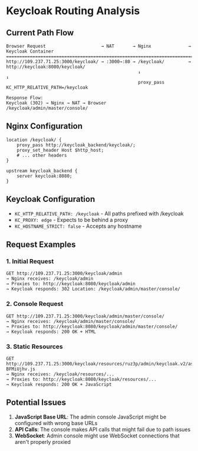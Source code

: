 # Keycloak Routing Analysis

## Current Path Flow

```
Browser Request                     → NAT       → Nginx              → Keycloak Container
================================================================================
http://109.237.71.25:3000/keycloak/ → :3000→:80 → /keycloak/         → http://keycloak:8080/keycloak/
                                                  ↓                      ↓
                                                  proxy_pass           KC_HTTP_RELATIVE_PATH=/keycloak
                                                  
Response Flow:
Keycloak (302) → Nginx → NAT → Browser
/keycloak/admin/master/console/
```

## Nginx Configuration
```nginx
location /keycloak/ {
    proxy_pass http://keycloak_backend/keycloak/;
    proxy_set_header Host $http_host;
    # ... other headers
}

upstream keycloak_backend {
    server keycloak:8080;
}
```

## Keycloak Configuration
- `KC_HTTP_RELATIVE_PATH: /keycloak` - All paths prefixed with /keycloak
- `KC_PROXY: edge` - Expects to be behind a proxy
- `KC_HOSTNAME_STRICT: false` - Accepts any hostname

## Request Examples

### 1. Initial Request
```
GET http://109.237.71.25:3000/keycloak/admin
→ Nginx receives: /keycloak/admin
→ Proxies to: http://keycloak:8080/keycloak/admin
→ Keycloak responds: 302 Location: /keycloak/admin/master/console/
```

### 2. Console Request
```
GET http://109.237.71.25:3000/keycloak/admin/master/console/
→ Nginx receives: /keycloak/admin/master/console/
→ Proxies to: http://keycloak:8080/keycloak/admin/master/console/
→ Keycloak responds: 200 OK + HTML
```

### 3. Static Resources
```
GET http://109.237.71.25:3000/keycloak/resources/ruz3p/admin/keycloak.v2/assets/main-BFMiUjhv.js
→ Nginx receives: /keycloak/resources/...
→ Proxies to: http://keycloak:8080/keycloak/resources/...
→ Keycloak responds: 200 OK + JavaScript
```

## Potential Issues

1. **JavaScript Base URL**: The admin console JavaScript might be configured with wrong base URLs
2. **API Calls**: The console makes API calls that might fail due to path issues
3. **WebSocket**: Admin console might use WebSocket connections that aren't properly proxied